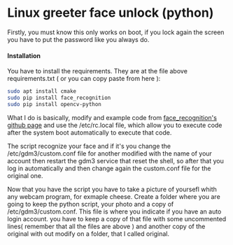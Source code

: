 # Linux greeter face unlock (python)

Firstly, you must know this only works on boot, if you lock again the screen you have to put the password like you always do. 

#### Installation

You have to install the requirements. They are at the file above requirements.txt ( or you can copy paste from here ):
```sh
sudo apt install cmake
sudo pip install face_recognition
sudo pip install opencv-python
```

What I do is basically, modify and example code from [face_recognition's github page](https://github.com/ageitgey/face_recognition/blob/master/examples/facerec_from_webcam_faster.py) and use the /etc/rc.local file, which allow you to execute code after the system boot automatically to execute that code.

The script recognize your face and if it's you change the /etc/gdm3/custom.conf file for another modified with the name of your account then restart the gdm3 service that reset the shell, so after that you log in automatically and then change again the custom.conf file for the original one.

Now that you have the script you have to take a picture of yoursefl whith any webcam program, for exmaple cheese. Create a folder where you are going to keep the python script, your photo and a copy of /etc/gdm3/custom.conf. This file is where you indicate if you have an auto login account. you have to keep a copy of that file with some uncommented lines( remember that all the files are above ) and another copy of the original with out modify on a folder, that I called original.
